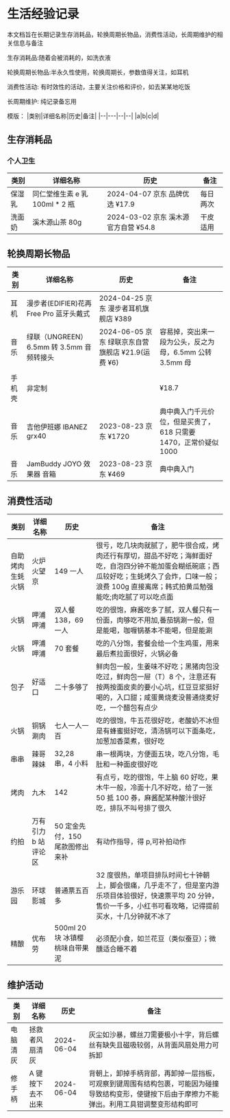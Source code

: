 # 生活经验记录

本文档旨在长期记录生存消耗品，轮换周期长物品，消费性活动，长周期维护的相关信息与备注

生存消耗品:随着会被消耗的，如洗衣液

轮换周期长物品:半永久性使用，轮换周期长，参数值得关注，如耳机

消费性活动: 有时效性的活动，主要关注价格和评价，如去某某地吃饭

长周期维护: 纯记录备忘用

模版：
|类别|详细名称|历史|备注|
|--|---|--|--|
|a|b|c|d|

## 生存消耗品

### 个人卫生

| 类别   | 详细名称                        | 历史                                 | 备注     |
| ------ | ------------------------------- | ------------------------------------ | -------- |
| 保湿乳 | 同仁堂维生素 e 乳 100ml \* 2 瓶 | 2024-04-07 京东 品牌优选 ¥17.9       | 每日两次 |
| 洗面奶 | 溪木源山茶 80g                  | 2024-03-02 京东 溪木源官方自营 ¥54.8 | 干皮适用 |

## 轮换周期长物品

| 类别   | 详细名称                                  | 历史                                              | 备注                                                             |
| ------ | ----------------------------------------- | ------------------------------------------------- | ---------------------------------------------------------------- |
| 耳机   | 漫步者(EDIFIER)花再 Free Pro 蓝牙头戴式   | 2024-04-25 京东 漫步者耳机旗舰店 ¥389             |                                                                  |
| 音乐   | 绿联（UNGREEN） 6.5mm 转 3.5mm 音频转接头 | 2024-06-05 京东 绿联京东自营旗舰店 ¥21.9(运费 ¥6) | 容易掉，突出来一段为公头，反之为母，6.5mm 公转 3.5mm 母          |
|        |                                           |                                                   |                                                                  |
| 手机壳 | 非定制                                    |                                                   | ¥18.7                                                            |
| 音乐   | 吉他伊班娜 IBANEZ grx40                   | 2023-08-23 京东 ¥1720                             | 典中典入门千元价位，但是买贵了，618 只需要 1470，正常价疑似 1000 |
| 音乐   | JamBuddy JOYO 效果器 音箱                 | 2023-08-23 京东 ¥469                              | 典中典入门                                                       |

## 消费性活动

| 类别             | 详细名称            | 历史                            | 备注                                                                                                                                                                                                    |
| ---------------- | ------------------- | ------------------------------- | ------------------------------------------------------------------------------------------------------------------------------------------------------------------------------------------------------- |
| 自助烤肉生蚝火锅 | 火炉火望京          | 149 一人                        | 很亏，吃几块肉就腻了，肥牛很合成，烤肉还行有厚切，甜品不好吃；海鲜面好吃，自泡四分钟不能加蛋会糊纸碗底；西瓜较好吃；生蚝烤久了会炸，口味一般；浪费 100g 直接离席；韩式拍黄瓜勉强能吃;肉吃腻了可以吃点面 |
| 火锅             | 呷浦呷浦            | 双人餐 138，69 一人             | 吃的很饱，麻酱吃多了腻，双人餐只有一份面，肉够吃不用加,番茄锅涮一般，但是能喝，咖喱锅基本不能喝，但是能涮                                                                                               |
| 火锅             | 呷浦呷浦            | 70 套餐                         | 吃的八分饱，套餐会给一个生鸡蛋，用来最后煮拉面很好，火锅必备                                                                                                                                            |
| 包子             | 好适口              | 二十多够了                      | 鲜肉包一般，生姜味不好吃；黑猪肉包没吃过，鲜肉包一屉（T）8 个，注意还有按两按面皮卖的要小心坑，红豆豆浆挺好喝的，入口甜；咸蛋黄烧麦没普通烧麦好吃，一个醋包有点少                                       |
| 火锅             | 铜锅涮肉            | 七人一人一百                    | 吃的很饱，牛五花很好吃，老酸奶不冰但是有蜂蜜挺好吃，清汤锅可以下面条吃，加葱加香菜煮，很好吃                                                                                                            |
| 串串             | 辣哥辣妹            | 32,28 串，4 小料                | 串一根两块，方便面五块，吃八分饱，毛肚和一种面皮很好吃                                                                                                                                                  |
| 烤肉             | 九木                | 142                             | 有点亏，吃的很饱，牛上脑 60 好吃，果木牛一般，冷面十几不好吃，给了一张 50 抵 100 券，麻酱配某种酸汁很好吃，排队不叫号排了很久                                                                           |
| 约拍             | 万有引力 b 站评论区 | 50 定金先付，150 尾款图修出来补 | 有动作指导，得 p,可补拍动作                                                                                                                                                                             |
| 游乐园           | 环球影城            | 普通票五百多                    | 32 度很热，单项目排队时间七十钟朝上，脚会很痛，几乎走不了，但是室内游乐项目体验很好，快速票平均 20 分钟，售价一千多，小红书可看攻略，记得提前买水，十几分钟就不冰了                                     |
| 精酿             | 优布劳              | 500ml 20 块 冰镇樱桃味自带果泥  | 必须配小食，如兰花豆（类似蚕豆）；微醺适合睡不着                                                                                                                                                        |

## 维护活动

| 类别     | 详细名称         | 历史       | 备注                                                                                                                                               |
| -------- | ---------------- | ---------- | -------------------------------------------------------------------------------------------------------------------------------------------------- |
| 电脑清灰 | 拯救者风扇清灰   | 2024-06-04 | 灰尘如沙暴，螺丝刀需要极小十字，背后螺丝有缺失且磁吸较弱，从背面风扇处用力可拆卸                                                                   |
| 修手柄   | A 键按下去不出来 | 2024-06-04 | 背朝上，卸掉手柄背部，再卸掉一层挡板，可观察到键周围有结构包裹，可能因为碰撞导致结构变形，使键按下后由于摩擦力不能弹出。利用工具钳调整变形结构即可 |
